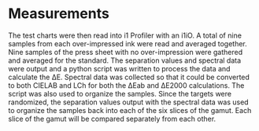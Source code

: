 # Measurements

The test charts were then read into i1 Profiler with an i1iO. A total of nine samples from each over-impressed ink were read and averaged together. Nine samples of the press sheet with no over-impression were gathered and averaged for the standard. The separation values and spectral data were output and a python script was written to process the data and calculate the ΔE. Spectral data was collected so that it could be converted to both CIELAB and LCh for both the ΔEab and ΔE2000 calculations. The script was also used to organize the samples. Since the targets were randomized, the separation values output with the spectral data was used to organize the samples back into each of the six slices of the gamut. Each slice of the gamut will be compared separately from each other.